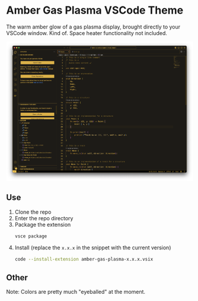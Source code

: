 # Amber Gas Plasma VSCode Theme

The warm amber glow of a gas plasma display, brought directly to your VSCode window. Kind of. Space heater functionality not included.

![theme screenshot](media/screenshot.png)

## Use
1. Clone the repo
2. Enter the repo directory
3. Package the extension
    ```bash
    vsce package
    ```
4. Install (replace the `x.x.x` in the snippet with the current version)
    ```bash
    code --install-extension amber-gas-plasma-x.x.x.vsix
    ```

## Other
Note: Colors are pretty much "eyeballed" at the moment.
